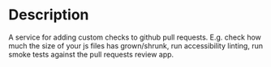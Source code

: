 # Description
A service for adding custom checks to github pull requests. E.g. check how much
the size of your js files has grown/shrunk, run accessibility linting, run smoke
tests against the pull requests review app.

